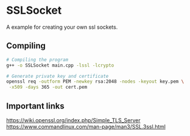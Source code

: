 # SSLSocket

A example for creating your own ssl sockets.

## Compiling
``` bash
# Compiling the program
g++ -o SSLSocket main.cpp -lssl -lcrypto

# Generate private key and certificate
openssl req -outform PEM -newkey rsa:2048 -nodes -keyout key.pem \
 -x509 -days 365 -out cert.pem
```

## Important links
https://wiki.openssl.org/index.php/Simple_TLS_Server
https://www.commandlinux.com/man-page/man3/SSL.3ssl.html

